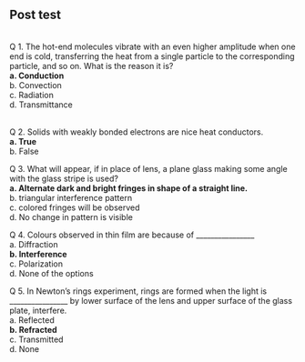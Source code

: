 ## Post test
<br>
Q 1. The hot-end molecules vibrate with an even higher amplitude when one end is cold, transferring the heat from a single particle to the corresponding particle, and so on. What is the reason it is?<br>
<b>a. Conduction<br></b>
b. Convection<br>
c. Radiation<br>
d. Transmittance<br><br>

Q 2. Solids with weakly bonded electrons are nice heat conductors.<br>
<b>a. True<br></b>
b. False<br>

Q 3. What will appear, if in place of lens, a plane glass making some angle with the glass stripe  is used?<br>
<b>a. Alternate dark and bright fringes in shape of a straight line.<br></b>
b. triangular interference pattern<br>
c. colored fringes will be observed<br>
d. No change in pattern is visible<br>

Q 4. Colours observed in thin film are because of ________________<br>
a. Diffraction<br>
<b>b. Interference<br></b>
c. Polarization<br>
d. None of the options<br>

Q 5.  In Newton’s rings experiment, rings are formed when the light is ________________ by
lower surface of the lens and upper surface of the glass plate, interfere.<br>
a. Reflected<br>
<b>b. Refracted<br></b>
c. Transmitted<br>
d. None<br></b>

